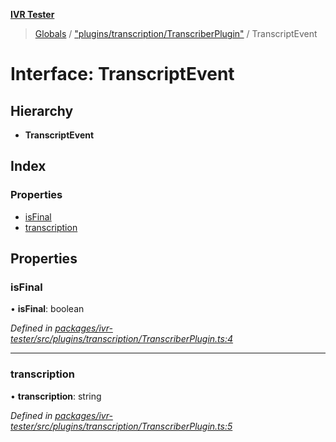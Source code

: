 **[IVR Tester](../README.md)**

> [Globals](../README.md) / ["plugins/transcription/TranscriberPlugin"](../modules/_plugins_transcription_transcriberplugin_.md) / TranscriptEvent

# Interface: TranscriptEvent

## Hierarchy

* **TranscriptEvent**

## Index

### Properties

* [isFinal](_plugins_transcription_transcriberplugin_.transcriptevent.md#isfinal)
* [transcription](_plugins_transcription_transcriberplugin_.transcriptevent.md#transcription)

## Properties

### isFinal

•  **isFinal**: boolean

*Defined in [packages/ivr-tester/src/plugins/transcription/TranscriberPlugin.ts:4](https://github.com/SketchingDev/ivr-tester/blob/e6cabf9/packages/ivr-tester/src/plugins/transcription/TranscriberPlugin.ts#L4)*

___

### transcription

•  **transcription**: string

*Defined in [packages/ivr-tester/src/plugins/transcription/TranscriberPlugin.ts:5](https://github.com/SketchingDev/ivr-tester/blob/e6cabf9/packages/ivr-tester/src/plugins/transcription/TranscriberPlugin.ts#L5)*
